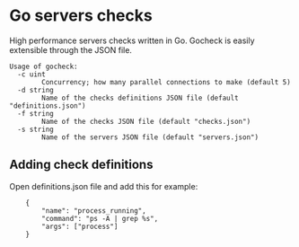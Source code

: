 # Go servers checks

High performance servers checks written in Go. Gocheck is easily extensible through the JSON file.

```
Usage of gocheck:
  -c uint
        Concurrency; how many parallel connections to make (default 5)
  -d string
        Name of the checks definitions JSON file (default "definitions.json")
  -f string
        Name of the checks JSON file (default "checks.json")
  -s string
        Name of the servers JSON file (default "servers.json")
```

## Adding check definitions

Open definitions.json file and add this for example:


```
    {
        "name": "process_running",
        "command": "ps -A | grep %s",
        "args": ["process"]
    }
```